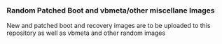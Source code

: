 ### Random Patched Boot and vbmeta/other miscellane Images
New and patched boot and recovery images are to be uploaded to this repository as well as vbmeta and other random images
